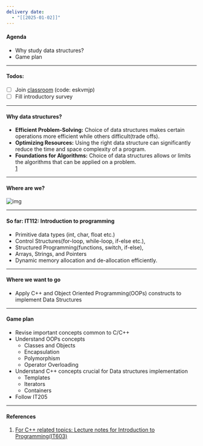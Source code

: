 ```yaml
---
delivery date:
  - "[[2025-01-02]]"
---
```


#### Agenda
- Why study data structures?
- Game plan

---
#### Todos: 
- [ ] Join [classroom](https://classroom.google.com/u/1/c/NzIyNTQ2OTM4OTM2) (code: eskvmjp)
- [ ] Fill introductory survey
---
#### Why data structures?
- **Efficient Problem-Solving:** Choice of data structures makes certain operations more efficient while others difficult(trade offs).
- **Optimizing Resources:** Using the right data structure can significantly reduce the time and space complexity of a program.
- **Foundations for Algorithms:** Choice of data structures allows or limits the algorithms that can be applied on a problem.  
[1](https://kidsmoralstories.blogspot.com/2017/10/the-fox-and-crane-short-story.html)
---
#### Where are we?
![img](https://img.freepik.com/premium-photo/travel-concept-map-needle-with-marked-place-compass-point-map-routes_494741-63057.jpg?w=1060)


---
#### So far: IT112: Introduction to programming
- Primitive data types (int, char, float etc.)
- Control Structures(for-loop, while-loop, if-else etc.),
- Structured Programming(functions, switch, if-else),
-  Arrays, Strings, and Pointers
- Dynamic memory allocation and de-allocation efficiently.

---
#### Where we want to go

- Apply C++ and Object Oriented Programming(OOPs) constructs to implement Data Structures


---
#### Game plan

- Revise important concepts common to C/C++
- Understand OOPs concepts
	- Classes and Objects
	- Encapsulation
	- Polymorphism
	- Operator Overloading
- Understand C++ concepts crucial for Data structures implementation
	- Templates
	- Iterators
	- Containers
- Follow IT205
---
#### References
1. [For C++ related topics: Lecture notes for Introduction to Programming(IT603)](https://github.com/Ankush-Chander/IT603-notes)
